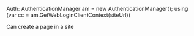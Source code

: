 
Auth:
            AuthenticationManager am = new AuthenticationManager();
            using (var cc = am.GetWebLoginClientContext(siteUrl))


Can create a page in a site


